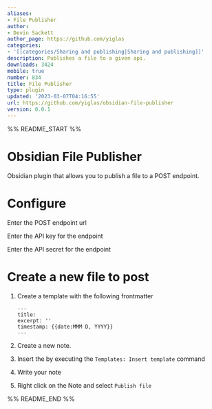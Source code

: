 ```yaml
---
aliases:
- File Publisher
author:
- Devin Sackett
author_page: https://github.com/yiglas
categories:
- '[[categories/Sharing and publishing|Sharing and publishing]]'
description: Publishes a file to a given api.
downloads: 3424
mobile: true
number: 834
title: File Publisher
type: plugin
updated: '2023-03-07T04:16:55'
url: https://github.com/yiglas/obsidian-file-publisher
version: 0.0.1
---
```


%% README_START %%

# Obsidian File Publisher

Obsidian plugin that allows you to publish a file to a POST endpoint.

# Configure

Enter the POST endpoint url

Enter the API key for the endpoint

Enter the API secret for the endpoint

# Create a new file to post

1. Create a template with the following frontmatter

   ```
   ---
   title:
   excerpt: ''
   timestamp: {{date:MMM D, YYYY}}
   ---
   ```

2. Create a new note.

3. Insert the by executing the `Templates: Insert template` command

4. Write your note

5. Right click on the Note and select `Publish file`


%% README_END %%